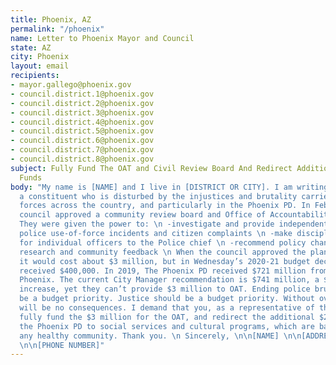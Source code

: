 ```yaml
---
title: Phoenix, AZ
permalink: "/phoenix"
name: Letter to Phoenix Mayor and Council
state: AZ
city: Phoenix
layout: email
recipients:
- mayor.gallego@phoenix.gov
- council.district.1@phoenix.gov
- council.district.2@phoenix.gov
- council.district.3@phoenix.gov
- council.district.4@phoenix.gov
- council.district.5@phoenix.gov
- council.district.6@phoenix.gov
- council.district.7@phoenix.gov
- council.district.8@phoenix.gov
subject: Fully Fund The OAT and Civil Review Board And Redirect Additional PHX PD
  Funds
body: "My name is [NAME] and I live in [DISTRICT OR CITY]. I am writing to you as
  a constituent who is disturbed by the injustices and brutality carried out by police
  forces across the country, and particularly in the Phoenix PD. In February, the
  council approved a community review board and Office of Accountability and Transparency.
  They were given the power to: \n -investigate and provide independent reports on
  police use-of-force incidents and citizen complaints \n -make disciplinary recommendations
  for individual officers to the Police chief \n -recommend policy changes based on
  research and community feedback \n When the council approved the plan, it anticipated
  it would cost about $3 million, but in Wednesday’s 2020-21 budget decision it only
  received $400,000. In 2019, The Phoenix PD received $721 million from the City of
  Phoenix. The current City Manager recommendation is $741 million, a $20 million
  increase, yet they can’t provide $3 million to OAT. Ending police brutality should
  be a budget priority. Justice should be a budget priority. Without oversight, there
  will be no consequences. I demand that you, as a representative of the Phoenix constituents,
  fully fund the $3 million for the OAT, and redirect the additional $20 million for
  the Phoenix PD to social services and cultural programs, which are backbones of
  any healthy community. Thank you. \n Sincerely, \n\n[NAME] \n\n[ADDRESS] \n\n[EMAIL]
  \n\n[PHONE NUMBER]"
---
```


